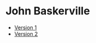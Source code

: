 # John Baskerville

- [Version 1](https://eleventhirty.github.io/baskerville/baskerville-1.html)
- [Version 2](https://eleventhirty.github.io/baskerville/baskerville-2.html)